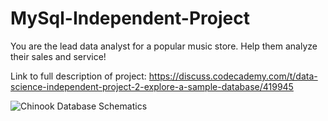 # MySql-Independent-Project

You are the lead data analyst for a popular music store. Help them analyze their sales and service!

Link to full description of project:
https://discuss.codecademy.com/t/data-science-independent-project-2-explore-a-sample-database/419945


![Chinook Database Schematics](https://github.com/RussH-code/MySql-Independent-Project/tree/main/Images/chinook_diagram.png)
